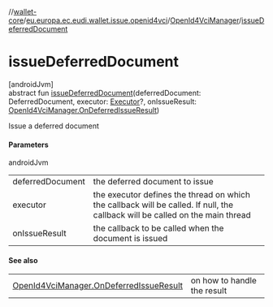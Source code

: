 //[wallet-core](../../../index.md)/[eu.europa.ec.eudi.wallet.issue.openid4vci](../index.md)/[OpenId4VciManager](index.md)/[issueDeferredDocument](issue-deferred-document.md)

# issueDeferredDocument

[androidJvm]\
abstract fun [issueDeferredDocument](issue-deferred-document.md)(deferredDocument: DeferredDocument, executor: [Executor](https://developer.android.com/reference/kotlin/java/util/concurrent/Executor.html)?, onIssueResult: [OpenId4VciManager.OnDeferredIssueResult](-on-deferred-issue-result/index.md))

Issue a deferred document

#### Parameters

androidJvm

| | |
|---|---|
| deferredDocument | the deferred document to issue |
| executor | the executor defines the thread on which the callback will be called. If null, the callback will be called on the main thread |
| onIssueResult | the callback to be called when the document is issued |

#### See also

| | |
|---|---|
| [OpenId4VciManager.OnDeferredIssueResult](-on-deferred-issue-result/index.md) | on how to handle the result |
